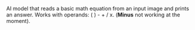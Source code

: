AI model that reads a basic math equation from an input image and prints an answer. Works with operands: ( ) - + / x. (**Minus** not working at the moment).
